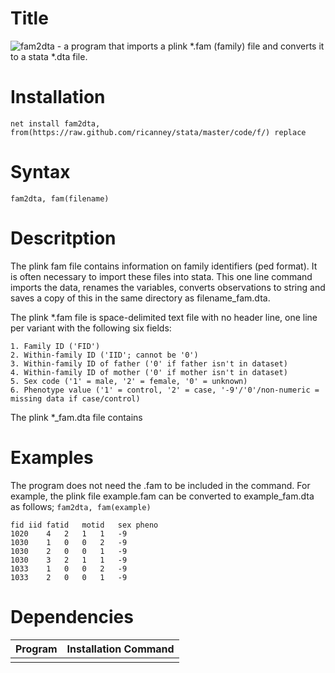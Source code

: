 # Title
![fam2dta](https://github.com/ricanney/stata/blob/master/code/f/fam2dta.ado) - a program that imports a plink \*.fam (family) file and converts it to a stata \*.dta file. 
# Installation
```net install fam2dta,                from(https://raw.github.com/ricanney/stata/master/code/f/) replace```
# Syntax
```fam2dta, fam(filename)```
# Descritption
The plink fam file contains information on family identifiers (ped format). It is often necessary to import these files into stata. This one line command imports the data, renames the variables, converts observations to string and saves a copy of this in the same directory as filename_fam.dta.

The plink \*.fam file is space-delimited text file with no header line, one line per variant with the following six fields:
```
1. Family ID ('FID')
2. Within-family ID ('IID'; cannot be '0')
3. Within-family ID of father ('0' if father isn't in dataset)
4. Within-family ID of mother ('0' if mother isn't in dataset)
5. Sex code ('1' = male, '2' = female, '0' = unknown)
6. Phenotype value ('1' = control, '2' = case, '-9'/'0'/non-numeric = missing data if case/control)
```

The plink \*_fam.dta file contains 

# Examples
The program does not need the .fam to be included in the command. For example, the plink file example.fam can be converted to example_fam.dta as follows;
```fam2dta, fam(example)```

```
fid	iid	fatid	motid	sex	pheno
1020	4	2	1	1	-9
1030	1	0	0	2	-9
1030	2	0	0	1	-9
1030	3	2	1	1	-9
1033	1	0	0	2	-9
1033	2	0	0	1	-9
```

# Dependencies
| Program | Installation Command
| :----- | :------
|||

